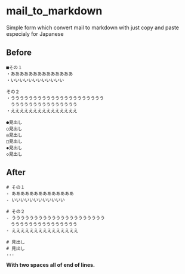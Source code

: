 # mail_to_markdown
Simple form which convert mail to markdown with just copy and paste especialy for Japanese

## Before
```
■その１
・ああああああああああああああ
・いいいいいいいいいいいい

その２
・ううううううううううううううううううううう
　ううううううううううううううう
・えええええええええええええええ

●見出し
○見出し
◎見出し
□見出し
◆見出し
◇見出し
```

## After
```
# その１
- ああああああああああああああ
- いいいいいいいいいいいい

# その２
- ううううううううううううううううううううう
　ううううううううううううううう
- えええええええええええええええ

# 見出し
# 見出し
...
```
**With two spaces all of end of lines.**
